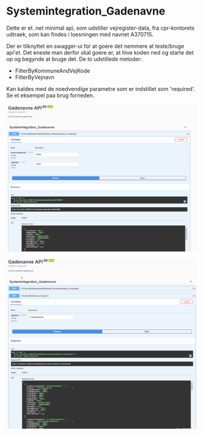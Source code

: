 # Systemintegration_Gadenavne

 Dette er et .net minimal api, som udstiller vejregister-data, fra cpr-kontorets udtraek, som kan findes i loesningen med navnet A370715.

 Der er tilknyttet en swagger-ui for at goere det nemmere at teste/bruge api'et. Det eneste man derfor skal goere er, at hive koden ned og starte det op og begynde at bruge det. De to udstillede metoder:
- FilterByKommuneAndVejKode
- FilterByVejnavn

Kan kaldes med de noedvendige parametre som er indstillet som 'required'. Se et eksempel paa brug forneden.

![alt text](FilterBykommuneAndVejkode.png?raw=true "FilterByKommuneAndVejKode")

![alt text](FilterByVejnavn.png?raw=true "FilterByVejnavn")